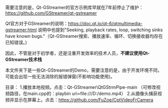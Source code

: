 需要注意的是，Qt-GStreamer的官方示例库早就在7年前停止了维护：https://github.com/GStreamer/qt-gstreamer

Qt官方对于GStreamer的说明：https://doc.qt.io/qt-6/qtmultimedia-gstreamer.html
说明中也提到"Seeking, playback rates, loop, switching sinks have known bugs."（Qt-GStreamer搜索、播放速率、循环、切换接收器均存在已知错误。)

因此，不管是对于初学者，还是注重开发效率的技术人员，**不建议使用Qt-GStreamer技术栈**

本文件夹下是一些Qt-GStreamer的Demo，需要注意的是，由于开发环境不同，可能会出现一些无法消除的报错弹窗(不影响功能使用)。

目录：
1.播放本地视频。点击：Qt-GStreamer\QtGStrmPipe-main （可修改视频路径，在main.cpp的：playbin uri=file:///D:/demo.mp4）
2.从摄像头捕获视频并显示在屏幕上。点击：https://github.com/FuZoe/CptVideoFrCamera